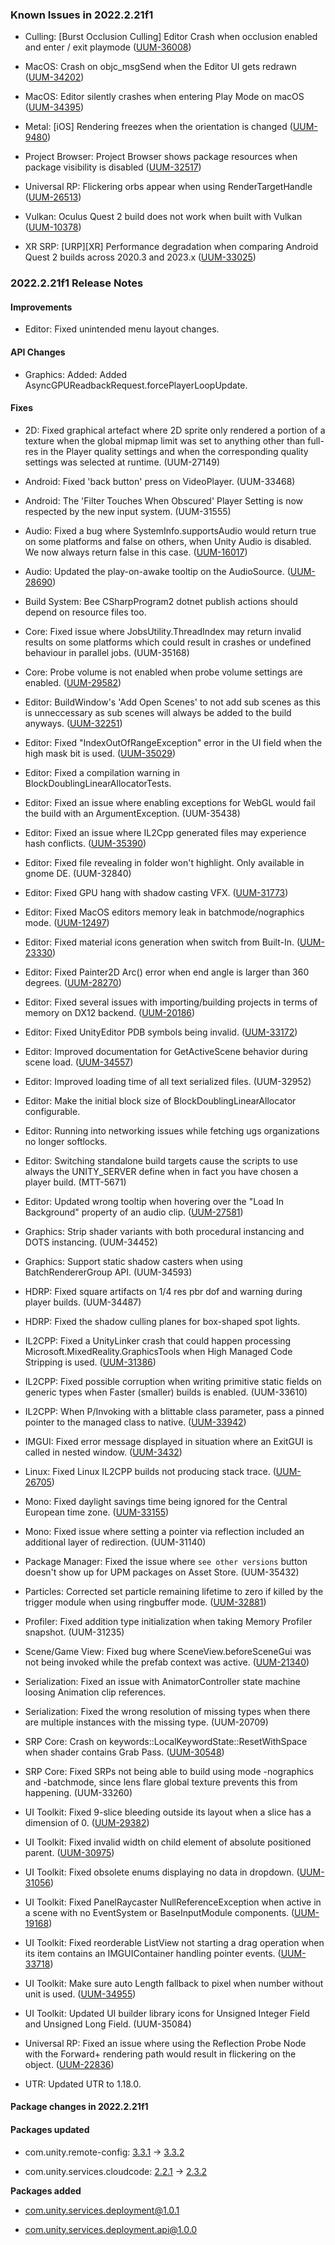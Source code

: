 ### Known Issues in 2022.2.21f1

- Culling: [Burst Occlusion Culling] Editor Crash when occlusion enabled and enter / exit playmode
    ([UUM-36008](https://issuetracker.unity3d.com/issues/burst-occlusion-culling-editor-crash-when-occlusion-enabled-and-enter-slash-exit-playmode))

- MacOS:  Crash on objc_msgSend when the Editor UI gets redrawn
    ([UUM-34202](https://issuetracker.unity3d.com/issues/macos-crash-on-objc-msgsend-when-ui-gets-redrawn))

- MacOS: Editor silently crashes when entering Play Mode on macOS
    ([UUM-34395](https://issuetracker.unity3d.com/issues/editor-silently-crashes-when-entering-play-mode-on-macos))

- Metal: [iOS] Rendering freezes when the orientation is changed
    ([UUM-9480](https://issuetracker.unity3d.com/issues/ios-rendering-freezes-when-the-orientation-is-changed))

- Project Browser: Project Browser shows package resources when package visibility is disabled
    ([UUM-32517](https://issuetracker.unity3d.com/issues/project-browser-shows-package-resources-when-package-visibility-is-disabled))

- Universal RP: Flickering orbs appear when using RenderTargetHandle
    ([UUM-26513](https://issuetracker.unity3d.com/issues/flickering-orbs-appear-when-using-rendertargethandle))

- Vulkan: Oculus Quest 2 build does not work when built with Vulkan
    ([UUM-10378](https://issuetracker.unity3d.com/issues/oculus-quest-2-build-does-not-work-when-built-with-vulkan))

- XR SRP: [URP][XR] Performance degradation when comparing Android Quest 2 builds across 2020.3 and 2023.x
    ([UUM-33025](https://issuetracker.unity3d.com/issues/urp-xr-performance-degradation-when-comparing-android-quest-2-builds-across-2020-dot-3-and-2023-dot-x))



### 2022.2.21f1 Release Notes

#### Improvements

- Editor: Fixed unintended menu layout changes.



#### API Changes

- Graphics: Added: Added AsyncGPUReadbackRequest.forcePlayerLoopUpdate.



#### Fixes

- 2D: Fixed graphical artefact where 2D sprite only rendered a portion of a texture when the global mipmap limit was set to anything other than full-res in the Player quality settings and when the corresponding quality settings was selected at runtime.
    (UUM-27149)

- Android: Fixed 'back button' press on VideoPlayer.
    (UUM-33468)

- Android: The 'Filter Touches When Obscured' Player Setting is now respected by the new input system.
    (UUM-31555)

- Audio: Fixed a bug where SystemInfo.supportsAudio would return true on some platforms and false on others, when Unity Audio is disabled. We now always return false in this case.
    ([UUM-16017](https://issuetracker.unity3d.com/issues/android-systeminfo-dot-supportsaudio-inconsistency-when-built))

- Audio: Updated the play-on-awake tooltip on the AudioSource.
    ([UUM-28690](https://issuetracker.unity3d.com/issues/misleading-tooltip-is-displayed-when-hovering-the-cursor-on-the-play-on-awake-text-in-the-audio-source-component))

- Build System: Bee CSharpProgram2 dotnet publish actions should depend on resource files too.

- Core: Fixed issue where JobsUtility.ThreadIndex may return invalid results on some platforms which could result in crashes or undefined behaviour in parallel jobs.
    (UUM-35168)

- Core: Probe volume is not enabled when probe volume settings are enabled.
    ([UUM-29582](https://issuetracker.unity3d.com/issues/probe-volume-is-not-enabled-when-probe-volume-settings-are-enabled))

- Editor: BuildWindow's 'Add Open Scenes' to not add sub scenes as this is unneccessary as sub scenes will always be added to the build anyways.
    ([UUM-32251](https://issuetracker.unity3d.com/issues/build-settings-add-open-scenes-adds-open-subscenes))

- Editor: Fixed "IndexOutOfRangeException" error in the UI field when the high mask bit is used.
    ([UUM-35029](https://issuetracker.unity3d.com/issues/indexoutofrangeexception-error-is-thrown-when-selecting-the-layer-drop-down-field))

- Editor: Fixed a compilation warning in BlockDoublingLinearAllocatorTests.

- Editor: Fixed an issue where enabling exceptions for WebGL would fail the build with an ArgumentException.
    (UUM-35438)

- Editor: Fixed an issue where IL2Cpp generated files may experience hash conflicts.
    ([UUM-35390](https://issuetracker.unity3d.com/issues/command-line-build-buildprogram-exited-with-code-2147024809-when-allowdebugging-flag-passed-to-build-options))

- Editor: Fixed file revealing in folder won't highlight. Only available in gnome DE.
    (UUM-32840)

- Editor: Fixed GPU hang with shadow casting VFX.
    ([UUM-31773](https://issuetracker.unity3d.com/issues/fatal-freeze-when-playing-a-vfx-made-with-vfx-graph-and-consisting-many-effects))

- Editor: Fixed MacOS editors memory leak in batchmode/nographics mode.
    ([UUM-12497](https://issuetracker.unity3d.com/issues/garbage-collection-does-not-finish-when-running-the-editor-through-a-terminal-process))

- Editor: Fixed material icons generation when switch from Built-In.
    ([UUM-23330](https://issuetracker.unity3d.com/issues/urp-material-icons-in-project-tab-are-broken-after-switching-to-urp))

- Editor: Fixed Painter2D Arc\(\) error when end angle is larger than 360 degrees.
    ([UUM-28270](https://issuetracker.unity3d.com/issues/drawn-arch-is-not-visible-and-argumentexception-slice-dot-length-2-does-not-match-the-length-of-this-instance-0-errors-appear-when-using-meshgenerationcontext-with-100-progress-if-it-has-any-offset))

- Editor: Fixed several issues with importing/building projects in terms of memory on DX12 backend.
    ([UUM-20186](https://issuetracker.unity3d.com/issues/crash-on-gfxtaskexecutord3d12-addrequiredresourcebarriers-when-opening-the-project))

- Editor: Fixed UnityEditor PDB symbols being invalid.
    ([UUM-33172](https://issuetracker.unity3d.com/issues/rider-unityeditor-dot-coremodule-dot-pdb-supplied-with-unity-is-either-corrupted-or-its-format-does-not-fit-the-specification))

- Editor: Improved documentation for GetActiveScene behavior during scene load.
    ([UUM-34557](https://issuetracker.unity3d.com/issues/the-gameobject-is-not-added-to-the-active-scene-when-adding-it-from-other-scene))

- Editor: Improved loading time of all text serialized files.
    (UUM-32952)

- Editor: Make the initial block size of BlockDoublingLinearAllocator configurable.

- Editor: Running into networking issues while fetching ugs organizations no longer softlocks.

- Editor: Switching standalone build targets cause the scripts to use always the UNITY_SERVER define when in fact you have chosen a player build.
    (MTT-5671)

- Editor: Updated wrong tooltip when hovering over the "Load In Background" property of an audio clip.
    ([UUM-27581](https://issuetracker.unity3d.com/issues/wrong-tooltip-when-hovering-over-the-load-in-background-property-of-an-audio-clip))

- Graphics: Strip shader variants with both procedural instancing and DOTS instancing.
    (UUM-34452)

- Graphics: Support static shadow casters when using BatchRendererGroup API.
    (UUM-34593)

- HDRP: Fixed square artifacts on 1/4 res pbr dof and warning during player builds.
    (UUM-34487)

- HDRP: Fixed the shadow culling planes for box-shaped spot lights.

- IL2CPP: Fixed a UnityLinker crash that could happen processing Microsoft.MixedReality.GraphicsTools when High Managed Code Stripping is used.
    ([UUM-31386](https://issuetracker.unity3d.com/issues/linker-error-when-building-with-the-mrtk-graphics-tools-package-and-managed-stripping-level-is-set-to-high))

- IL2CPP: Fixed possible corruption when writing primitive static fields on generic types when Faster \(smaller\) builds is enabled.
    (UUM-33610)

- IL2CPP: When P/Invoking with a blittable class parameter, pass a pinned pointer to the managed class to native.
    ([UUM-33942](https://issuetracker.unity3d.com/issues/blittable-classes-are-not-being-pinned-and-passed-directly-to-the-native-code-when-using-il2cpp-scripting-backend))

- IMGUI: Fixed error message displayed in situation where an ExitGUI is called in nested window.
    ([UUM-3432](https://issuetracker.unity3d.com/issues/error-gui-error-invalid-guilayout-state-when-using-beginvertical))

- Linux: Fixed Linux IL2CPP builds not producing stack trace.
    ([UUM-26705](https://issuetracker.unity3d.com/issues/linux-il2cpp-player-crash-call-stack-is-not-displayed-when-the-build-is-run-with-batchmode-nographics-arguments))

- Mono: Fixed daylight savings time being ignored for the Central European time zone.
    ([UUM-33155](https://issuetracker.unity3d.com/issues/datetimenow-reports-the-wrong-date-on-mobile-devices-when-having-a-specific-time-zone))

- Mono: Fixed issue where setting a pointer via reflection included an additional layer of redirection.
    (UUM-31140)

- Package Manager: Fixed the issue where `see other versions` button doesn't show up for UPM packages on Asset Store.
    (UUM-35432)

- Particles: Corrected set particle remaining lifetime to zero if killed by the trigger module when using ringbuffer mode.
    ([UUM-32881](https://issuetracker.unity3d.com/issues/particles-do-not-die-when-using-a-trigger-and-ring-buffer))

- Profiler: Fixed addition type initialization when taking Memory Profiler snapshot.
    (UUM-31235)

- Scene/Game View: Fixed bug where SceneView.beforeSceneGui was not being invoked while the prefab context was active.
    ([UUM-21340](https://issuetracker.unity3d.com/issues/sceneview-dot-beforescenegui-not-being-called-when-editing-a-prefab-in-prefab-context-window))

- Serialization: Fixed an issue with AnimatorController state machine loosing Animation clip references.

- Serialization: Fixed the wrong resolution of missing types when there are multiple instances with the missing type.
    (UUM-20709)

- SRP Core: Crash on keywords::LocalKeywordState::ResetWithSpace when shader contains Grab Pass.
    ([UUM-30548](https://issuetracker.unity3d.com/issues/crash-on-keywords-localkeywordstate-resetwithspace-when-opening-a-specific-project))

- SRP Core: Fixed SRPs not being able to build using mode -nographics and -batchmode, since lens flare global texture prevents this from happening.
    (UUM-33260)

- UI Toolkit: Fixed 9-slice bleeding outside its layout when a slice has a dimension of 0.
    ([UUM-29382](https://issuetracker.unity3d.com/issues/sprite-renders-outside-of-visualelement-when-using-image-as-background))

- UI Toolkit: Fixed invalid width on child element of absolute positioned parent.
    ([UUM-30975](https://issuetracker.unity3d.com/issues/visualelements-auto-width-is-incorrect-when-the-elements-parent-has-a-set-width))

- UI Toolkit: Fixed obsolete enums displaying no data in dropdown.
    ([UUM-31056](https://issuetracker.unity3d.com/issues/selected-landscape-left-orientation-of-the-screenorientation-dropdown-in-the-inspector-window-gets-deselected-when-deselecting-and-selecting-gameobject-that-contains-a-screenorientation-dropdown))

- UI Toolkit: Fixed PanelRaycaster NullReferenceException when active in a scene with no EventSystem or BaseInputModule components.
    ([UUM-19168](https://issuetracker.unity3d.com/issues/forma-render-nullreferenceexception-in-unityengine-dot-uielements-dot-panelraycaster-dot-raycast-during-runtime))

- UI Toolkit: Fixed reorderable ListView not starting a drag operation when its item contains an IMGUIContainer handling pointer events.
    ([UUM-33718](https://issuetracker.unity3d.com/issues/ui-toolkit-listview-breaks-when-interacting-with-a-nested-imgui-propertydrawer))

- UI Toolkit: Make sure auto Length fallback to pixel when number without unit is used.
    ([UUM-34955](https://issuetracker.unity3d.com/issues/ui-toolkit-debugger-will-not-change-the-units-of-measurement-to-px-when-entering-value-without-specified-units-for-the-first-time))

- UI Toolkit: Updated UI builder library icons for Unsigned Integer Field and Unsigned Long Field.
    (UUM-35084)

- Universal RP: Fixed an issue where using the Reflection Probe Node with the Forward+ rendering path would result in flickering on the object.
    ([UUM-22836](https://issuetracker.unity3d.com/issues/gameobject-texture-flickers-when-applying-shader-graph-reflection-probe-node))

- UTR: Updated UTR to 1.18.0.




#### Package changes in 2022.2.21f1

#### Packages updated

- com.unity.remote-config: [3.3.1](https://docs.unity3d.com/Packages/com.unity.remote-config@3.3//changelog/CHANGELOG.html) &#x2192; [3.3.2](https://docs.unity3d.com/Packages/com.unity.remote-config@3.3//changelog/CHANGELOG.html)

- com.unity.services.cloudcode: [2.2.1](https://docs.unity3d.com/Packages/com.unity.services.cloudcode@2.2//changelog/CHANGELOG.html) &#x2192; [2.3.2](https://docs.unity3d.com/Packages/com.unity.services.cloudcode@2.3//changelog/CHANGELOG.html)

**Packages added**

- [com.unity.services.deployment@1.0.1](https://docs.unity3d.com/Packages/com.unity.services.deployment@1.0//changelog/CHANGELOG.html)

- [com.unity.services.deployment.api@1.0.0](https://docs.unity3d.com/Packages/com.unity.services.deployment.api@1.0//changelog/CHANGELOG.html)